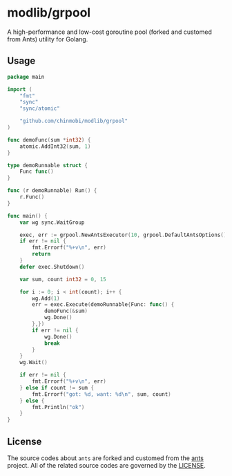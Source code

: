 # modlib/grpool

A high-performance and low-cost goroutine pool (forked and customed from Ants) utility for Golang.

## Usage

```go
package main

import (
	"fmt"
	"sync"
	"sync/atomic"

	"github.com/chinmobi/modlib/grpool"
)

func demoFunc(sum *int32) {
	atomic.AddInt32(sum, 1)
}

type demoRunnable struct {
	Func func()
}

func (r demoRunnable) Run() {
	r.Func()
}

func main() {
	var wg sync.WaitGroup

	exec, err := grpool.NewAntsExecutor(10, grpool.DefaultAntsOptions())
	if err != nil {
		fmt.Errorf("%+v\n", err)
		return
	}
	defer exec.Shutdown()

	var sum, count int32 = 0, 15

	for i := 0; i < int(count); i++ {
		wg.Add(1)
		err = exec.Execute(demoRunnable{Func: func() {
			demoFunc(&sum)
			wg.Done()
		},})
		if err != nil {
			wg.Done()
			break
		}
	}
	wg.Wait()

	if err != nil {
		fmt.Errorf("%+v\n", err)
	} else if count != sum {
		fmt.Errorf("got: %d, want: %d\n", sum, count)
	} else {
		fmt.Println("ok")
	}
}

```

## License

The source codes about `ants` are forked and customed from the [ants](https://github.com/panjf2000/ants) project.
All of the related source codes are governed by the [LICENSE](https://github.com/panjf2000/ants/blob/master/LICENSE).
